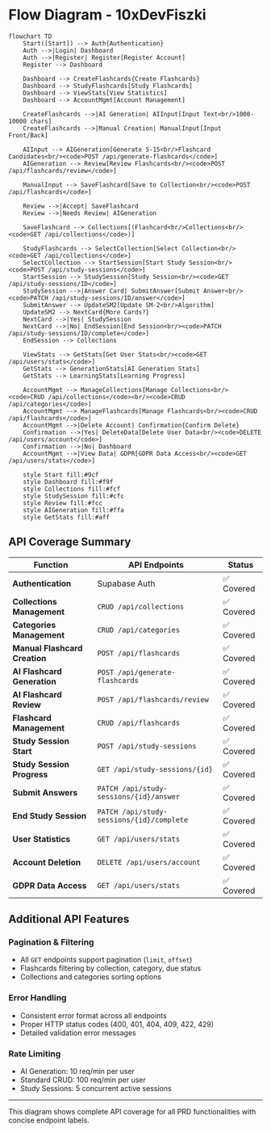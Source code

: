 # Flow Diagram - 10xDevFiszki

```mermaid
flowchart TD
    Start([Start]) --> Auth{Authentication}
    Auth -->|Login| Dashboard
    Auth -->|Register| Register[Register Account]
    Register --> Dashboard

    Dashboard --> CreateFlashcards{Create Flashcards}
    Dashboard --> StudyFlashcards[Study Flashcards]
    Dashboard --> ViewStats[View Statistics]
    Dashboard --> AccountMgmt[Account Management]

    CreateFlashcards -->|AI Generation| AIInput[Input Text<br/>1000-10000 chars]
    CreateFlashcards -->|Manual Creation| ManualInput[Input Front/Back]

    AIInput --> AIGeneration[Generate 5-15<br/>Flashcard Candidates<br/><code>POST /api/generate-flashcards</code>]
    AIGeneration --> Review[Review Flashcards<br/><code>POST /api/flashcards/review</code>]

    ManualInput --> SaveFlashcard[Save to Collection<br/><code>POST /api/flashcards</code>]

    Review -->|Accept| SaveFlashcard
    Review -->|Needs Review| AIGeneration

    SaveFlashcard --> Collections[(Flashcard<br/>Collections<br/><code>GET /api/collections</code>)]

    StudyFlashcards --> SelectCollection[Select Collection<br/><code>GET /api/collections</code>]
    SelectCollection --> StartSession[Start Study Session<br/><code>POST /api/study-sessions</code>]
    StartSession --> StudySession[Study Session<br/><code>GET /api/study-sessions/ID</code>]
    StudySession -->|Answer Card| SubmitAnswer[Submit Answer<br/><code>PATCH /api/study-sessions/ID/answer</code>]
    SubmitAnswer --> UpdateSM2[Update SM-2<br/>Algorithm]
    UpdateSM2 --> NextCard{More Cards?}
    NextCard -->|Yes| StudySession
    NextCard -->|No| EndSession[End Session<br/><code>PATCH /api/study-sessions/ID/complete</code>]
    EndSession --> Collections

    ViewStats --> GetStats[Get User Stats<br/><code>GET /api/users/stats</code>]
    GetStats --> GenerationStats[AI Generation Stats]
    GetStats --> LearningStats[Learning Progress]

    AccountMgmt --> ManageCollections[Manage Collections<br/><code>CRUD /api/collections</code><br/><code>CRUD /api/categories</code>]
    AccountMgmt --> ManageFlashcards[Manage Flashcards<br/><code>CRUD /api/flashcards</code>]
    AccountMgmt -->|Delete Account| Confirmation{Confirm Delete}
    Confirmation -->|Yes| DeleteData[Delete User Data<br/><code>DELETE /api/users/account</code>]
    Confirmation -->|No| Dashboard
    AccountMgmt -->|View Data| GDPR[GDPR Data Access<br/><code>GET /api/users/stats</code>]

    style Start fill:#9cf
    style Dashboard fill:#f9f
    style Collections fill:#fcf
    style StudySession fill:#cfc
    style Review fill:#fcc
    style AIGeneration fill:#ffa
    style GetStats fill:#aff
```

## API Coverage Summary

| Function | API Endpoints | Status |
|----------|---------------|---------|
| **Authentication** | Supabase Auth | ✅ Covered |
| **Collections Management** | `CRUD /api/collections` | ✅ Covered |
| **Categories Management** | `CRUD /api/categories` | ✅ Covered |
| **Manual Flashcard Creation** | `POST /api/flashcards` | ✅ Covered |
| **AI Flashcard Generation** | `POST /api/generate-flashcards` | ✅ Covered |
| **AI Flashcard Review** | `POST /api/flashcards/review` | ✅ Covered |
| **Flashcard Management** | `CRUD /api/flashcards` | ✅ Covered |
| **Study Session Start** | `POST /api/study-sessions` | ✅ Covered |
| **Study Session Progress** | `GET /api/study-sessions/{id}` | ✅ Covered |
| **Submit Answers** | `PATCH /api/study-sessions/{id}/answer` | ✅ Covered |
| **End Study Session** | `PATCH /api/study-sessions/{id}/complete` | ✅ Covered |
| **User Statistics** | `GET /api/users/stats` | ✅ Covered |
| **Account Deletion** | `DELETE /api/users/account` | ✅ Covered |
| **GDPR Data Access** | `GET /api/users/stats` | ✅ Covered |

## Additional API Features

### Pagination & Filtering
- All `GET` endpoints support pagination (`limit`, `offset`)
- Flashcards filtering by collection, category, due status
- Collections and categories sorting options

### Error Handling
- Consistent error format across all endpoints
- Proper HTTP status codes (400, 401, 404, 409, 422, 429)
- Detailed validation error messages

### Rate Limiting
- AI Generation: 10 req/min per user
- Standard CRUD: 100 req/min per user
- Study Sessions: 5 concurrent active sessions

---

This diagram shows complete API coverage for all PRD functionalities with concise endpoint labels. 
